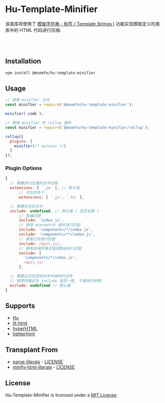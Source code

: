 # Hu-Template-Minifier
该类库将使用了 [模板字符串 - 标签 ( Template Strings )](https://developer.mozilla.org/en-US/docs/Web/JavaScript/Reference/Template_literals#Tagged_templates) 功能实现模板定义的类库中的 HTML 代码进行压缩.


<br>
<br>


## Installation
```bash
npm install @moomfe/hu-template-minifier
```


## Usage
```js
// 使用 minifier 方法
const minifier = require('@moomfe/hu-template-minifier');

minifier( code );
```


```js
// 使用 minifier 的 rollup 插件
const minifier = require('@moomfe/hu-template-minifier/rollup');

rollup({
  plugins: [
    minifier(/* options */)
  ]
});
```


### Plugin Options
``` js
{
  // 需要进行压缩的文件后缀
  extensions: [ '.js' ], // 默认值
      // 可包含多个
      extensions: [ '.js', '.ts' ],

  // 需要包含的文件
  include: undefined, // 默认值 ( 包含全部 )
      // 普通匹配
      include: 'index.js',
      // 使用 minimatch 格式进行匹配
      include: 'components/*/index.js',
      include: 'components/**/index.js',
      // 使用正则进行匹配
      include: /api\.js/,
      // 使用支持的格式组成数组进行匹配
      include: [
        'components/*/index.js',
        /api\.js/
      ],

  // 需要从已包含的文件中排除的文件
  // 使用的格式与 include 选项一致, 不再进行举例
  exclude: undefined // 默认值
}
```


## Supports
- [Hu](https://github.com/MoomFE/Hu)
- [lit-html](https://github.com/Polymer/lit-html)
- [hyperHTML](https://github.com/WebReflection/hyperhtml)
- [lighterhtml](https://github.com/WebReflection/lighterhtml)


## Transplant From
  - [parse-literals](https://github.com/asyncLiz/parse-literals) - [LICENSE](https://github.com/asyncLiz/parse-literals/blob/master/LICENSE.md)
  - [minify-html-literals](https://github.com/asyncLiz/minify-html-literals) - [LICENSE](https://github.com/asyncLiz/minify-html-literals/blob/master/README.md)


## License

Hu-Template-Minifier is licensed under a [MIT License](./LICENSE).